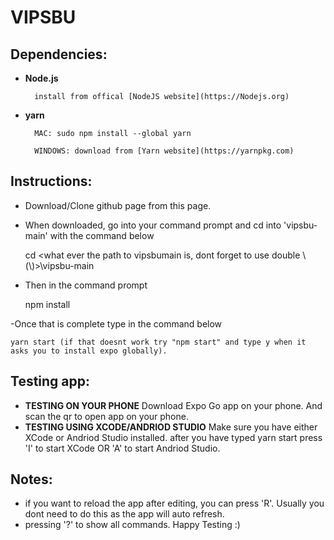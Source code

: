 # VIPSBU



## Dependencies: 
* **Node.js**
    
    
        install from offical [NodeJS website](https://Nodejs.org)
* **yarn**
        
        MAC: sudo npm install --global yarn
        
        WINDOWS: download from [Yarn website](https://yarnpkg.com)

## Instructions:
- Download/Clone github page from this page.
- When downloaded, go into your command prompt and cd into 'vipsbu-main' with the command below

    cd <what ever the path to vipsbumain is, dont forget to use double \ (\\)>\\vipsbu-main

- Then in the command prompt

    npm install

-Once that is complete type in the command below

    yarn start (if that doesnt work try "npm start" and type y when it asks you to install expo globally).

## Testing app:

- **TESTING ON YOUR PHONE** 
        Download Expo Go app on your phone. And scan the qr to open app on your phone.
- **TESTING USING XCODE/ANDRIOD STUDIO**
        Make sure you have either XCode or Andriod Studio installed.
        after you have typed yarn start press 'I' to start XCode OR 'A' to start Andriod Studio.


## Notes:

- if you want to reload the app after editing, you can press 'R'. Usually you dont need to do this as the app will auto refresh.
- pressing '?' to show all commands.
Happy Testing :)

